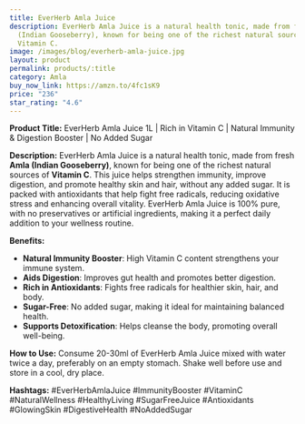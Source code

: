 ```yaml
---
title: EverHerb Amla Juice
description: EverHerb Amla Juice is a natural health tonic, made from fresh Amla
  (Indian Gooseberry), known for being one of the richest natural sources of
  Vitamin C.
image: /images/blog/everherb-amla-juice.jpg
layout: product
permalink: products/:title
category: Amla
buy_now_link: https://amzn.to/4fc1sK9
price: "236"
star_rating: "4.6"
---
```

**Product Title:** EverHerb Amla Juice 1L | Rich in Vitamin C | Natural Immunity & Digestion Booster | No Added Sugar

**Description:**
EverHerb Amla Juice is a natural health tonic, made from fresh **Amla (Indian Gooseberry)**, known for being one of the richest natural sources of **Vitamin C**. This juice helps strengthen immunity, improve digestion, and promote healthy skin and hair, without any added sugar. It is packed with antioxidants that help fight free radicals, reducing oxidative stress and enhancing overall vitality. EverHerb Amla Juice is 100% pure, with no preservatives or artificial ingredients, making it a perfect daily addition to your wellness routine.

**Benefits:**
- **Natural Immunity Booster**: High Vitamin C content strengthens your immune system.
- **Aids Digestion**: Improves gut health and promotes better digestion.
- **Rich in Antioxidants**: Fights free radicals for healthier skin, hair, and body.
- **Sugar-Free**: No added sugar, making it ideal for maintaining balanced health.
- **Supports Detoxification**: Helps cleanse the body, promoting overall well-being.

**How to Use:**
Consume 20-30ml of EverHerb Amla Juice mixed with water twice a day, preferably on an empty stomach. Shake well before use and store in a cool, dry place.

**Hashtags:**
#EverHerbAmlaJuice #ImmunityBooster #VitaminC #NaturalWellness #HealthyLiving #SugarFreeJuice #Antioxidants #GlowingSkin #DigestiveHealth #NoAddedSugar
